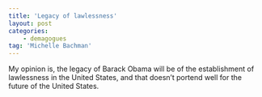 ```yaml
---
title: 'Legacy of lawlessness'
layout: post
categories:
    - demagogues
tag: 'Michelle Bachman'
---
```


My opinion is, the legacy of Barack Obama will be of the establishment of lawlessness in the United States, and that doesn’t portend well for the future of the United States.
